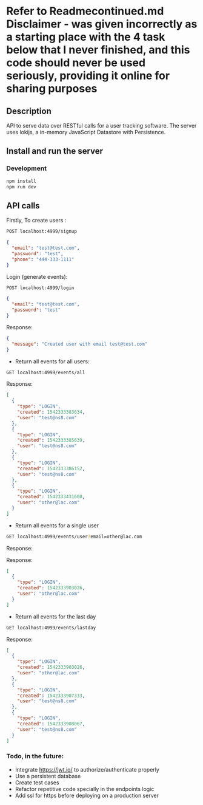 # Refer to Readmecontinued.md Disclaimer - was given incorrectly as a starting place with the 4 task below that I never finished, and this code should never be used seriously, providing it online for sharing purposes

## Description
API to serve data over RESTful calls for a user tracking software. The server uses lokijs, a in-memory JavaScript Datastore with Persistence.

## Install and run the server

### Development

```bash
npm install
npm run dev
```

## API calls

Firstly, To create users :

```bash
POST localhost:4999/signup
```

```json
{
  "email": "test@test.com",
  "password": "test",
  "phone": "444-333-1111"
}
```

Login (generate events):

```bash
POST localhost:4999/login
```

```json
{
  "email": "test@test.com",
  "password": "test"
}
```
Response:
```json
{
  "message": "Created user with email test@test.com"
}

```

- Return all events for all users:

```bash
GET localhost:4999/events/all
```
Response:
```json
[
  {
    "type": "LOGIN",
    "created": 1542333383634,
    "user": "test@ns8.com"
  },
  {
    "type": "LOGIN",
    "created": 1542333385639,
    "user": "test@ns8.com"
  },
  {
    "type": "LOGIN",
    "created": 1542333386152,
    "user": "test@ns8.com"
  },
  {
    "type": "LOGIN",
    "created": 1542333431608,
    "user": "other@lac.com"
  }
]
```

- Return all events for a single user

```bash
GET localhost:4999/events/user?email=other@lac.com
```
Response:

Response:
```json
[
  {
    "type": "LOGIN",
    "created": 1542333903026,
    "user": "other@lac.com"
  }
]

```

- Return all events for the last day

```bash
GET localhost:4999/events/lastday
```

Response:
```json
[
  {
    "type": "LOGIN",
    "created": 1542333903026,
    "user": "other@lac.com"
  },
  {
    "type": "LOGIN",
    "created": 1542333907333,
    "user": "test@ns8.com"
  },
  {
    "type": "LOGIN",
    "created": 1542333908067,
    "user": "test@ns8.com"
  }
]
```

### Todo, in the future:
- Integrate https://jwt.io/ to authorize/authenticate properly
- Use a persistent database
- Create test cases
- Refactor repetitive code specially in the endpoints logic
- Add ssl for https before deploying on a production server






